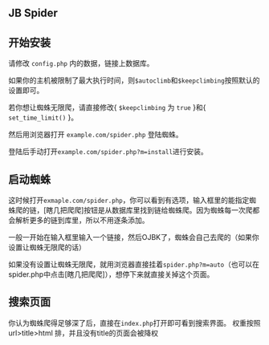 JB Spider
---

## 开始安装

请修改 `config.php` 内的数据，链接上数据库。

如果你的主机被限制了最大执行时间，则`$autoclimb`和`$keepclimbing`按照默认的设置即可。

若你想让蜘蛛无限爬，请直接修改{ `$keepclimbing` 为 `true` }和{ `set_time_limit()` }。

然后用浏览器打开 `example.com/spider.php` 登陆蜘蛛。

登陆后手动打开`example.com/spider.php?m=install`进行安装。

## 启动蜘蛛

这时候打开`exmaple.com/spider.php`，你可以看到有选项，输入框里的能指定蜘蛛爬的链，[瞎几把爬爬]按钮是从数据库里找到链给蜘蛛爬。因为蜘蛛每一次爬都会解析更多的链到库里，所以不用逐条添加。

一般一开始在输入框里输入一个链接，然后OJBK了，蜘蛛会自己去爬的（如果你设置让蜘蛛无限爬的话）

如果没有设置让蜘蛛无限爬，就用浏览器直接挂着`spider.php?m=auto`（也可以在spider.php中点击[瞎几把爬爬]），想停下来就直接关掉这个页面。

## 搜索页面

你认为蜘蛛爬得足够深了后，直接在`index.php`打开即可看到搜索界面。
权重按照 url>title>html 排，并且没有title的页面会被降权